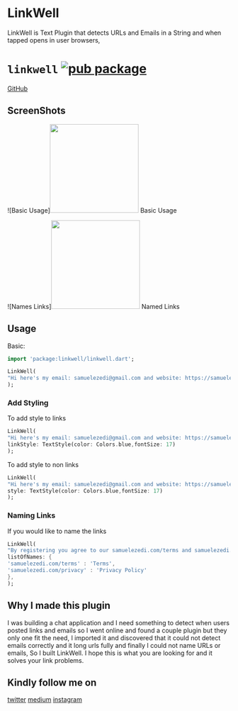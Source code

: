 # LinkWell

LinkWell is Text Plugin that detects URLs and Emails in a String and when tapped opens in user browsers,

# `linkwell` [![pub package](https://img.shields.io/badge/pub-0.1.2-brightgreen)](https://pub.dartlang.org/packages/linkwell)

[GitHub](https://github.com/samuelezedi/linkwell)

## ScreenShots

![Basic Usage]<image width="200" src="https://raw.githubusercontent.com/samuelezedi/linkwell/master/example/assets/images/sc2.jpeg">
Basic Usage

![Names Links]<image width="200" src="https://raw.githubusercontent.com/samuelezedi/linkwell/master/example/assets/images/sc.jpeg">
Named Links

## Usage

Basic:

```dart
import 'package:linkwell/linkwell.dart';

LinkWell(
"Hi here's my email: samuelezedi@gmail.com and website: https://samuelezed.com"
);
```

### Add Styling

To add style to links

```dart
LinkWell(
"Hi here's my email: samuelezedi@gmail.com and website: https://samuelezed.com",
linkStyle: TextStyle(color: Colors.blue,fontSize: 17)
);
```

To add style to non links

```dart
LinkWell(
"Hi here's my email: samuelezedi@gmail.com and website: https://samuelezed.com",
style: TextStyle(color: Colors.blue,fontSize: 17)
);
```

### Naming Links

If you would like to name the links

```dart
LinkWell(
"By registering you agree to our samuelezedi.com/terms and samuelezedi.com/privacy",
listOfNames: {
'samuelezedi.com/terms' : 'Terms',
'samuelezedi.com/privacy' : 'Privacy Policy'
},
);
```

## Why I made this plugin

I was building a chat application and I need something to detect when users posted links and emails
so I went online and found a couple plugin but they only one fit the need, I imported it and discovered
that it could not detect emails correctly and it long urls fully and finally I could not name URLs or emails, So I built LinkWell.
I hope this is what you are looking for and it solves your link problems.

## Kindly follow me on
[twitter](https://twitter.com/samuelezedi)
[medium](https://medium.com/@samuelezedi)
[instagram](https://instagram.com/samuelezedi)


